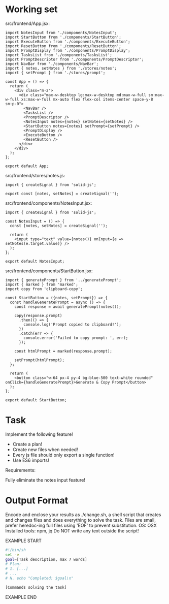 # Working set

src/frontend/App.jsx:
```
import NotesInput from './components/NotesInput';
import StartButton from './components/StartButton';
import ExecuteButton from './components/ExecuteButton';
import ResetButton from './components/ResetButton';
import PromptDisplay from './components/PromptDisplay';
import TasksList from './components/TasksList';
import PromptDescriptor from './components/PromptDescriptor';
import NavBar from './components/NavBar';
import { notes, setNotes } from './stores/notes';
import { setPrompt } from './stores/prompt';

const App = () => {
  return (
    <div class="m-2">
      <div class="max-w-desktop lg:max-w-desktop md:max-w-full sm:max-w-full xs:max-w-full mx-auto flex flex-col items-center space-y-8 sm:p-0">
        <NavBar />
        <TasksList />
        <PromptDescriptor />
        <NotesInput notes={notes} setNotes={setNotes} />
        <StartButton notes={notes} setPrompt={setPrompt} />
        <PromptDisplay />
        <ExecuteButton />
        <ResetButton />
      </div>
    </div>
  );
};

export default App;

```

src/frontend/stores/notes.js:
```
import { createSignal } from 'solid-js';

export const [notes, setNotes] = createSignal('');

```

src/frontend/components/NotesInput.jsx:
```
import { createSignal } from 'solid-js';

const NotesInput = () => {
  const [notes, setNotes] = createSignal('');
  
  return (
    <input type="text" value={notes()} onInput={e => setNotes(e.target.value)} />
  );
};

export default NotesInput;

```

src/frontend/components/StartButton.jsx:
```
import { generatePrompt } from '../generatePrompt';
import { marked } from 'marked';
import copy from 'clipboard-copy';

const StartButton = ({notes, setPrompt}) => {
  const handleGeneratePrompt = async () => {
    const response = await generatePrompt(notes());

    copy(response.prompt)
      .then(() => {
        console.log('Prompt copied to clipboard!');
      })
      .catch(err => {
        console.error('Failed to copy prompt: ', err);
      });

    const htmlPrompt = marked(response.prompt);

    setPrompt(htmlPrompt);
  };

  return (
    <button class="w-64 px-4 py-4 bg-blue-500 text-white rounded" onClick={handleGeneratePrompt}>Generate & Copy Prompt</button>
  );
};

export default StartButton;

```


# Task

Implement the following feature!

- Create a plan!
- Create new files when needed!
- Every js file should only export a single function!
- Use ES6 imports!

Requirements:

Fully eliminate the notes input feature!



# Output Format

Encode and enclose your results as ./change.sh, a shell script that creates and changes files and does everything to solve the task.
Files are small, prefer heredoc-ing full files using 'EOF' to prevent substitution.
OS: OSX
Installed tools: npm, jq
Do NOT write any text outside the script!

EXAMPLE START

```sh
#!/bin/sh
set -e
goal=[Task description, max 7 words]
# Plan:
# 1. [...]
# ...
# N. echo "Completed: $goal\n"

[Commands solving the task]
```

EXAMPLE END

